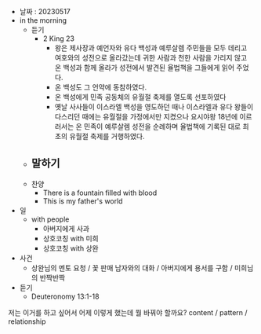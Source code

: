 - 날짜 : 20230517
- in the morning
	- 듣기
		- 2 King 23
			- 왕은 제사장과 예언자와 유다 백성과 예루살렘 주민들을 모두 데리고 여호와의 성전으로 올라갔는데 귀한 사람과 천한 사람을 가리지 않고 온 백성과 함께 올라가 성전에서 발견된 율법책을 그들에게 읽어 주었다.
			- 온 백성도 그 언약에 동참하였다. 
			- 온 백성에게 민족 공동체의 유월절 축제를 열도록 선포하였다
			- 옛날 사사들이 이스라엘 백성을 영도하던 때나 이스라엘과 유다 왕들이 다스리던 때에는 유월절을 가정에서만 지켰으나 요시야왕 18년에 이르러서는 온 민족이 예루살렘 성전을 순례하며 율법책에 기록된 대로 최초의 유월절 축제를 거행하였다.
	- 말하기
		-  
	- 찬양
		- There is a fountain filled with blood
		- This is my father's world
- 일
	- with people
		- 아버지에게 사과
		- 상호코칭 with 미희
		- 상호코칭 with 상완
- 사건
	- 상완님의 멘토 요청 / 꽃 판매 남자와의 대화 / 아버지에게 용서를 구함 / 미희님의 반짝반짝
- 듣기
	- Deuteronomy  13:1-18



저는 이거를 하고 싶어서 어제 이렇게 했는데 뭘 바꿔야 할까요?
content / pattern / relationship